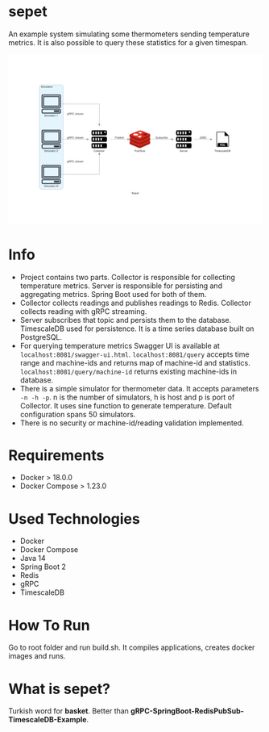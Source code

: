 # sepet

An example system simulating some thermometers sending temperature metrics. It is also possible to query these statistics for a given timespan.

![diagram](diagram.png)

Info
====
* Project contains two parts. Collector is responsible for collecting temperature metrics. Server is responsible for persisting and aggregating metrics. Spring Boot used for both of them. 
* Collector collects readings and publishes readings to Redis. Collector collects reading with gRPC streaming.
* Server subscribes that topic and persists them to the database. TimescaleDB used for persistence. It is a time series database built on PostgreSQL.
* For querying temperature metrics Swagger UI is available at `localhost:8081/swagger-ui.html`. `localhost:8081/query` accepts time range and machine-ids and returns map of machine-id and statistics. `localhost:8081/query/machine-id` returns existing machine-ids in database.
* There is a simple simulator for thermometer data. It accepts parameters `-n -h -p`. n is the number of simulators, h is host and p is port of Collector. It uses sine function to generate temperature. Default configuration spans 50 simulators.
* There is no security or machine-id/reading validation implemented.

Requirements
====
* Docker > 18.0.0
* Docker Compose > 1.23.0

Used Technologies
====
* Docker
* Docker Compose
* Java 14
* Spring Boot 2
* Redis
* gRPC
* TimescaleDB

How To Run
====
Go to root folder and run build.sh. It compiles applications, creates docker images and runs.

What is sepet?
====
Turkish word for **basket**. Better than **gRPC-SpringBoot-RedisPubSub-TimescaleDB-Example**.
